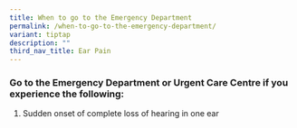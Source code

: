 ```yaml
---
title: When to go to the Emergency Department
permalink: /when-to-go-to-the-emergency-department/
variant: tiptap
description: ""
third_nav_title: Ear Pain
---
```

<h3>Go to the Emergency Department or Urgent Care Centre if you experience the following:</h3>
<ol data-tight="true" class="tight">
<li>
<p>Sudden onset of complete loss of hearing in one ear</p>
</li>
</ol>
<p></p>